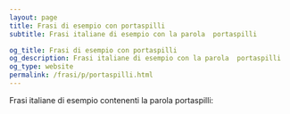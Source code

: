 ```yaml
---
layout: page
title: Frasi di esempio con portaspilli 
subtitle: Frasi italiane di esempio con la parola  portaspilli

og_title: Frasi di esempio con portaspilli 
og_description: Frasi italiane di esempio con la parola  portaspilli
og_type: website
permalink: /frasi/p/portaspilli.html
---
```


Frasi italiane di esempio contenenti la parola portaspilli:


